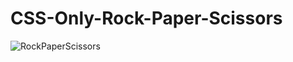 # CSS-Only-Rock-Paper-Scissors
![RockPaperScissors](https://github.com/AbhiCodes737/CSS-Only-Rock-Paper-Scissors/assets/102849716/d1d17f8d-6500-4fb0-9e47-cd2c4b0adf0d)
